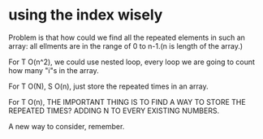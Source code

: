 # using the index wisely

Problem is that how could we find all the repeated elements in such an array: all ellments are in the range of 0 to n-1.(n is length of the array.)

For T O(n^2), we could use nested loop, every loop we are going to count how many "i"s in the array.

For T O(N), S O(n), just store the repeated times in an array.

For T O(n), THE IMPORTANT THING IS TO FIND A WAY TO STORE THE REPEATED TIMES? ADDING N TO EVERY EXISTING NUMBERS.

A new way to consider, remember.


